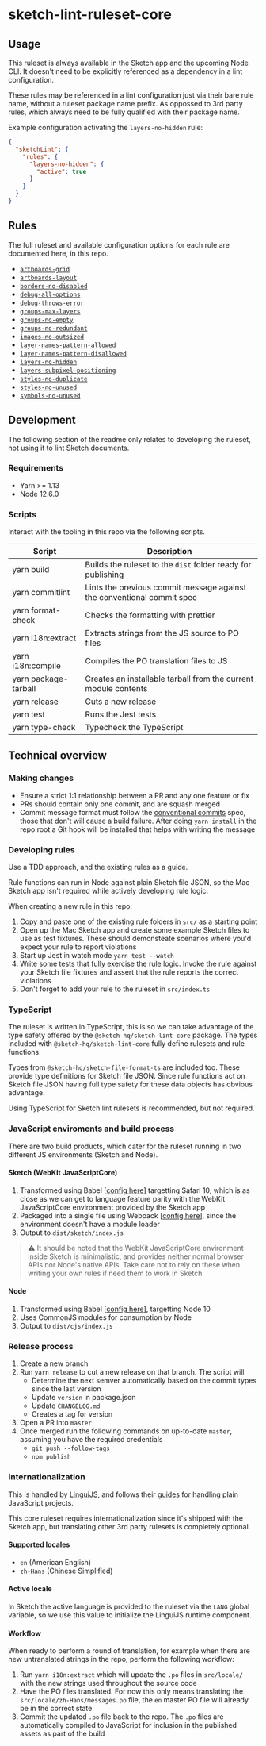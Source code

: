 # sketch-lint-ruleset-core

## Usage

This ruleset is always available in the Sketch app and the upcoming Node CLI. It doesn't need to be explicitly referenced as a dependency in a lint configuration.

These rules may be referenced in a lint configuration just via their bare rule name, without a ruleset package name prefix. As oppossed to 3rd party rules, which always need to be fully qualified with their package name.

Example configuration activating the `layers-no-hidden` rule:

```json
{
  "sketchLint": {
    "rules": {
      "layers-no-hidden": {
        "active": true
      }
    }
  }
}
```

## Rules

The full ruleset and available configuration options for each rule are documented here, in this repo.

- [`artboards-grid`](./src/artboards-grid)
- [`artboards-layout`](./src/artboards-layout)
- [`borders-no-disabled`](./src/borders-no-disabled)
- [`debug-all-options`](./src/debug-all-options)
- [`debug-throws-error`](./src/debug-throws-error)
- [`groups-max-layers`](./src/groups-max-layers)
- [`groups-no-empty`](./src/groups-no-empty)
- [`groups-no-redundant`](./src/groups-no-redundant)
- [`images-no-outsized`](./src/images-no-outsized)
- [`layer-names-pattern-allowed`](./src/layer-names-pattern-allowed)
- [`layer-names-pattern-disallowed`](./src/layer-names-pattern-disallowed)
- [`layers-no-hidden`](./src/layers-no-hidden)
- [`layers-subpixel-positioning`](./src/layers-subpixel-positioning)
- [`styles-no-duplicate`](./src/styles-no-duplicate)
- [`styles-no-unused`](./src/styles-no-unused)
- [`symbols-no-unused`](./src/symbols-no-unused)

## Development

The following section of the readme only relates to developing the ruleset, not using it to lint Sketch documents.

### Requirements

- Yarn >= 1.13
- Node 12.6.0

### Scripts

Interact with the tooling in this repo via the following scripts.

| Script               | Description                                                            |
| -------------------- | ---------------------------------------------------------------------- |
| yarn build           | Builds the ruleset to the `dist` folder ready for publishing           |
| yarn commitlint      | Lints the previous commit message against the conventional commit spec |
| yarn format-check    | Checks the formatting with prettier                                    |
| yarn i18n:extract    | Extracts strings from the JS source to PO files                        |
| yarn i18n:compile    | Compiles the PO translation files to JS                                |
| yarn package-tarball | Creates an installable tarball from the current module contents        |
| yarn release         | Cuts a new release                                                     |
| yarn test            | Runs the Jest tests                                                    |
| yarn type-check      | Typecheck the TypeScript                                               |

## Technical overview

### Making changes

- Ensure a strict 1:1 relationship between a PR and any one feature or fix
- PRs should contain only one commit, and are squash merged
- Commit message format must follow the [conventional commits](https://www.conventionalcommits.org/en/v1.0.0/) spec, those that don't will cause a build failure. After doing `yarn install` in the repo root a Git hook will be installed that helps with writing the message

### Developing rules

Use a TDD approach, and the existing rules as a guide.

Rule functions can run in Node against plain Sketch file JSON, so the Mac Sketch app isn't required while actively developing rule logic.

When creating a new rule in this repo:

1. Copy and paste one of the existing rule folders in `src/` as a starting point
1. Open up the Mac Sketch app and create some example Sketch files to use as test fixtures. These should demonsteate scenarios where you'd expect your rule to report violations
1. Start up Jest in watch mode `yarn test --watch`
1. Write some tests that fully exercise the rule logic. Invoke the rule against your Sketch file fixtures and assert that the rule reports the correct violations
1. Don't forget to add your rule to the ruleset in `src/index.ts`

### TypeScript

The ruleset is written in TypeScript, this is so we can take advantage of the type safety offered by the `@sketch-hq/sketch-lint-core` package. The types included with `@sketch-hq/sketch-lint-core` fully define rulesets and rule functions.

Types from `@sketch-hq/sketch-file-format-ts` are included too. These provide type definitions for Sketch file JSON. Since rule functions act on Sketch file JSON having full type safety for these data objects has obvious advantage.

Using TypeScript for Sketch lint rulesets is recommended, but not required.

### JavaScript enviroments and build process

There are two build products, which cater for the ruleset running in two different JS environments (Sketch and Node).

#### Sketch (WebKit JavaScriptCore)

1. Transformed using Babel [[config here](./babel.sketch.config.js)] targetting Safari 10, which is as close as we can get to language feature parity with the WebKit JavaScriptCore environment provided by the Sketch app
2. Packaged into a single file using Webpack [[config here](./webpack.config.js)], since the environment doesn't have a module loader
3. Output to `dist/sketch/index.js`

> ⚠️ It should be noted that the WebKit JavaScriptCore environment inside Sketch is minimalistic, and provides neither normal browser APIs nor Node's native APIs. Take care not to rely on these when writing your own rules if need them to work in Sketch

#### Node

1. Transformed using Babel [[config here](./babel.config.js)], targetting Node 10
2. Uses CommonJS modules for consumption by Node
3. Output to `dist/cjs/index.js`

### Release process

1. Create a new branch
2. Run `yarn release` to cut a new release on that branch. The script will
   - Determine the next semver automatically based on the commit types since the last version
   - Update `version` in package.json
   - Update `CHANGELOG.md`
   - Creates a tag for version
3. Open a PR into `master`
4. Once merged run the following commands on up-to-date `master`, assuming you have the required credentials
   - `git push --follow-tags`
   - `npm publish`

### Internationalization

This is handled by [LinguiJS](https://lingui.js.org), and follows their [guides](https://lingui.js.org/tutorials/javascript.html) for handling plain JavaScript projects.

This core ruleset requires internationalization since it's shipped with the Sketch app, but translating other 3rd party rulesets is completely optional.

#### Supported locales

- `en` (American English)
- `zh-Hans` (Chinese Simplified)

#### Active locale

In Sketch the active language is provided to the ruleset via the `LANG` global variable, so we use this value to initialize the LinguiJS runtime component.

#### Workflow

When ready to perform a round of translation, for example when there are new untranslated strings in the repo, perform the following workflow:

1. Run `yarn i18n:extract` which will update the `.po` files in `src/locale/` with the new strings used throughout the source code
1. Have the PO files translated. For now this only means translating the `src/locale/zh-Hans/messages.po` file, the `en` master PO file will already be in the correct state
1. Commit the updated `.po` file back to the repo. The `.po` files are automatically compiled to JavaScript for inclusion in the published assets as part of the build
